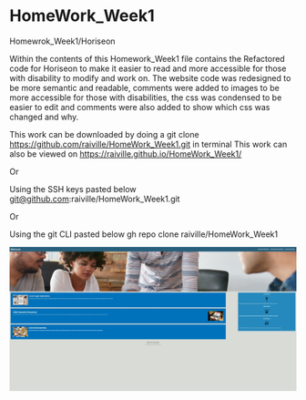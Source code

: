 # HomeWork_Week1

Homewrok_Week1/Horiseon

Within the contents of this Homework_Week1 file contains the Refactored code for Horiseon to make it easier to read and more accessible for those with disability to modify and work on. The website code was redesigned to be more semantic and readable, comments were added to images to be more accessible for those with disabilities, the css was condensed to be easier to edit and comments were also added to show which css was changed and why.

This work can be downloaded by doing a git clone https://github.com/raiville/HomeWork_Week1.git in terminal
This work can also be viewed on https://raiville.github.io/HomeWork_Week1/

Or 

Using the SSH keys pasted below
git@github.com:raiville/HomeWork_Week1.git

Or

Using the git CLI pasted below
gh repo clone raiville/HomeWork_Week1 

![Repaired Website](/images/capture.JPG)


